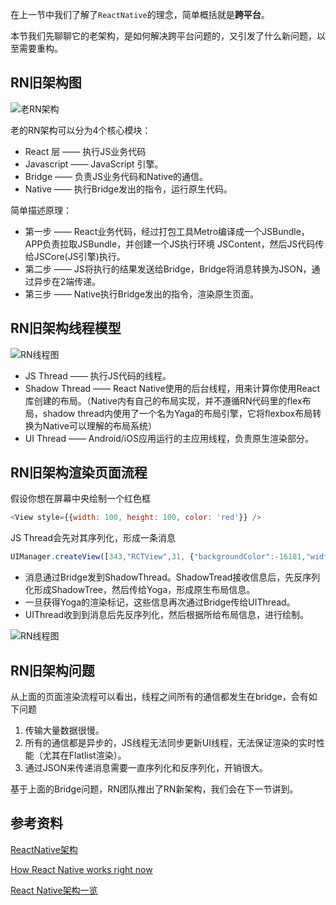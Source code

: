 在上一节中我们了解了`ReactNative`的理念，简单概括就是**跨平台**。

本节我们先聊聊它的老架构，是如何解决跨平台问题的，又引发了什么新问题，以至需要重构。

## RN旧架构图

<img src="https://formidable.com/uploads/webp/old-diagram-full.webp" alt="老RN架构">

老的RN架构可以分为4个核心模块：
- React 层 —— 执行JS业务代码
- Javascript —— JavaScript 引擎。
- Bridge —— 负责JS业务代码和Native的通信。
- Native —— 执行Bridge发出的指令，运行原生代码。

简单描述原理：
- 第一步 —— React业务代码，经过打包工具Metro编译成一个JSBundle，APP负责拉取JSBundle，并创建一个JS执行环境 JSContent，然后JS代码传给JSCore(JS引擎)执行。
- 第二步 —— JS将执行的结果发送给Bridge，Bridge将消息转换为JSON，通过异步在2端传递。
- 第三步 —— Native执行Bridge发出的指令，渲染原生页面。

## RN旧架构线程模型
<img src="https://cdn-media-1.freecodecamp.org/images/1*fKuJS2I7kvpcyII3x0Mxww.jpeg" alt="RN线程图">

- JS Thread —— 执行JS代码的线程。
- Shadow Thread —— React Native使用的后台线程，用来计算你使用React库创建的布局。（Native内有自己的布局实现，并不遵循RN代码里的flex布局，shadow thread内使用了一个名为Yaga的布局引擎，它将flexbox布局转换为Native可以理解的布局系统）
- UI Thread —— Android/iOS应用运行的主应用线程，负责原生渲染部分。

## RN旧架构渲染页面流程
假设你想在屏幕中央绘制一个红色框
```js
<View style={{width: 100, height: 100, color: 'red'}} />
```
JS Thread会先对其序列化，形成一条消息
```js
UIManager.createView([343,"RCTView",31, {"backgroundColor":-16181,"width":100,"height":100}])
```
- 消息通过Bridge发到ShadowThread。ShadowTread接收信息后，先反序列化形成ShadowTree，然后传给Yoga，形成原生布局信息。
- 一旦获得Yoga的渲染标记，这些信息再次通过Bridge传给UIThread。
- UIThread收到到消息后先反序列化，然后根据所给布局信息，进行绘制。
<img src="https://cdn-media-1.freecodecamp.org/images/1*jsICCO6sFLBZt1Bd0VNPfQ.jpeg" alt="RN线程图">

## RN旧架构问题
从上面的页面渲染流程可以看出，线程之间所有的通信都发生在bridge，会有如下问题

1. 传输大量数据很慢。
2. 所有的通信都是异步的，JS线程无法同步更新UI线程，无法保证渲染的实时性能（尤其在Flatlist渲染）。
3. 通过JSON来传递消息需要一直序列化和反序列化，开销很大。

基于上面的Bridge问题，RN团队推出了RN新架构，我们会在下一节讲到。

## 参考资料

[ReactNative架构](https://formidable.com/blog/2019/react-codegen-part-1/)

[How React Native works right now](https://www.freecodecamp.org/news/how-react-native-constructs-app-layouts-and-how-fabric-is-about-to-change-it-dd4cb510d055/)

[React Native架构一览](http://www.ayqy.net/blog/react-native-architecture-overview/)





